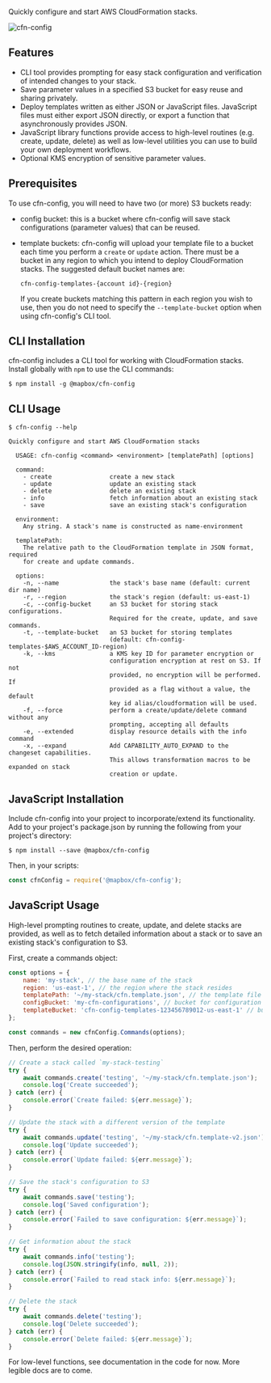 Quickly configure and start AWS CloudFormation stacks.

![cfn-config](https://cloud.githubusercontent.com/assets/515424/17630129/c42d7e52-6072-11e6-8029-0a7aa3952193.gif)

## Features

- CLI tool provides prompting for easy stack configuration and verification of intended changes to your stack.
- Save parameter values in a specified S3 bucket for easy reuse and sharing privately.
- Deploy templates written as either JSON or JavaScript files. JavaScript files must either export JSON directly, or export a function that asynchronously provides JSON.
- JavaScript library functions provide access to high-level routines (e.g. create, update, delete) as well as low-level utilities you can use to build your own deployment workflows.
- Optional KMS encryption of sensitive parameter values.

## Prerequisites

To use cfn-config, you will need to have two (or more) S3 buckets ready:

- config bucket: this is a bucket where cfn-config will save stack configurations (parameter values) that can be reused.

- template buckets: cfn-config will upload your template file to a bucket each time you perform a `create` or `update` action. There must be a bucket in any region to which you intend to deploy CloudFormation stacks. The suggested default bucket names are:

  ```
  cfn-config-templates-{account id}-{region}
  ```

  If you create buckets matching this pattern in each region you wish to use, then you do not need to specify the `--template-bucket` option when using cfn-config's CLI tool.

## CLI Installation

cfn-config includes a CLI tool for working with CloudFormation stacks. Install globally with `npm` to use the CLI commands:

```
$ npm install -g @mapbox/cfn-config
```

## CLI Usage

```
$ cfn-config --help

Quickly configure and start AWS CloudFormation stacks

  USAGE: cfn-config <command> <environment> [templatePath] [options]

  command:
    - create                create a new stack
    - update                update an existing stack
    - delete                delete an existing stack
    - info                  fetch information about an existing stack
    - save                  save an existing stack's configuration

  environment:
    Any string. A stack's name is constructed as name-environment

  templatePath:
    The relative path to the CloudFormation template in JSON format, required
    for create and update commands.

  options:
    -n, --name              the stack's base name (default: current dir name)
    -r, --region            the stack's region (default: us-east-1)
    -c, --config-bucket     an S3 bucket for storing stack configurations.
                            Required for the create, update, and save commands.
    -t, --template-bucket   an S3 bucket for storing templates
                            (default: cfn-config-templates-$AWS_ACCOUNT_ID-region)
    -k, --kms               a KMS key ID for parameter encryption or
                            configuration encryption at rest on S3. If not
                            provided, no encryption will be performed. If
                            provided as a flag without a value, the default
                            key id alias/cloudformation will be used.
    -f, --force             perform a create/update/delete command without any
                            prompting, accepting all defaults
    -e, --extended          display resource details with the info command
    -x, --expand            Add CAPABILITY_AUTO_EXPAND to the changeset capabilities.
                            This allows transformation macros to be expanded on stack
                            creation or update.
```

## JavaScript Installation

Include cfn-config into your project to incorporate/extend its functionality. Add to your project's package.json by running the following from your project's directory:

```
$ npm install --save @mapbox/cfn-config
```

Then, in your scripts:

```js
const cfnConfig = require('@mapbox/cfn-config');
```

## JavaScript Usage

High-level prompting routines to create, update, and delete stacks are provided, as well as to fetch detailed information about a stack or to save an existing stack's configuration to S3.

First, create a commands object:

```js
const options = {
    name: 'my-stack', // the base name of the stack
    region: 'us-east-1', // the region where the stack resides
    templatePath: '~/my-stack/cfn.template.json', // the template file
    configBucket: 'my-cfn-configurations', // bucket for configuration files
    templateBucket: 'cfn-config-templates-123456789012-us-east-1' // bucket for templates
};

const commands = new cfnConfig.Commands(options);
```

Then, perform the desired operation:

```js
// Create a stack called `my-stack-testing`
try {
    await commands.create('testing', '~/my-stack/cfn.template.json');
    console.log('Create succeeded');
} catch (err) {
    console.error(`Create failed: ${err.message}`);
}

// Update the stack with a different version of the template
try {
    await commands.update('testing', '~/my-stack/cfn.template-v2.json');
    console.log('Update succeeded');
} catch (err) {
    console.error(`Update failed: ${err.message}`);
}

// Save the stack's configuration to S3
try {
    await commands.save('testing');
    console.log('Saved configuration');
} catch (err) {
    console.error(`Failed to save configuration: ${err.message}`);
}

// Get information about the stack
try {
    await commands.info('testing');
    console.log(JSON.stringify(info, null, 2));
} catch (err) {
    console.error(`Failed to read stack info: ${err.message}`);
}

// Delete the stack
try {
    await commands.delete('testing');
    console.log('Delete succeeded');
} catch (err) {
    console.error(`Delete failed: ${err.message}`);
}
```

For low-level functions, see documentation in the code for now. More legible docs are to come.
